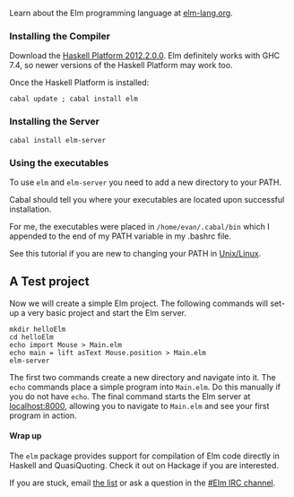 
Learn about the Elm programming language at [elm-lang.org](http://elm-lang.org/).


### Installing the Compiler

Download the [Haskell Platform 2012.2.0.0](http://hackage.haskell.org/platform/).
Elm definitely works with GHC 7.4, so newer versions of the Haskell Platform may work too.

Once the Haskell Platform is installed:

    cabal update ; cabal install elm

### Installing the Server

    cabal install elm-server

### Using the executables

To use `elm` and `elm-server` you need to add a new directory to your PATH.

Cabal should tell you where your executables are located upon
successful installation.

For me, the executables were placed in `/home/evan/.cabal/bin` which I
appended to the end of my PATH variable in my .bashrc file.

See this tutorial if you are new to changing your PATH in
[Unix/Linux](http://www.cyberciti.biz/faq/unix-linux-adding-path/).

## A Test project

Now we will create a simple Elm project.
The following commands will set-up a very basic project and start the Elm server.

    mkdir helloElm
    cd helloElm
    echo import Mouse > Main.elm
    echo main = lift asText Mouse.position > Main.elm
    elm-server

The first two commands create a new directory and navigate into it. The `echo`
commands place a simple program into `Main.elm`. Do this manually if you do not
have `echo`. The final command starts the Elm server at [localhost:8000](http://localhost:8000/),
allowing you to navigate to `Main.elm` and see your first program in action.

#### Wrap up

The `elm` package provides support for compilation of Elm code directly in Haskell and QuasiQuoting.
Check it out on Hackage if you are interested.

If you are stuck, email [the list](https://groups.google.com/forum/?fromgroups#!forum/elm-discuss)
or ask a question in the [#Elm IRC channel](http://webchat.freenode.net/?channels=elm).
